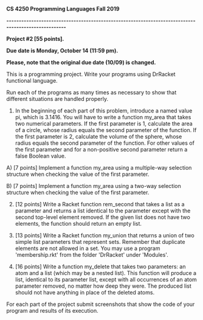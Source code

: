**CS 4250 Programming Languages Fall 2019**

**----------------------------------------------------------------------------------------------------**

**Project #2 [55 points].**

**Due date is Monday, October 14 (11:59 pm).**

**Please, note that the original due date (10/09) is changed.**

This is a programming project. Write your programs using DrRacket functional language.

Run each of the programs as many times as necessary to show that different situations are handled properly.

1. In the beginning of each part of this problem, introduce a named value pi, which is 3.1416. You will have to write a function my\_area that takes two numerical parameters. If the first parameter is 1, calculate the area of a circle, whose radius equals the second parameter of the function. If the first parameter is 2, calculate the volume of the sphere, whose radius equals the second parameter of the function. For other values of the first parameter and for a non-positive second parameter return a false Boolean value.

A) [7 points] Implement a function my\_area using a multiple-way selection structure when checking the value of the first parameter.

B) [7 points] Implement a function my\_area using a two-way selection structure when checking the value of the first parameter.

2. [12 points] Write a Racket function rem\_second that takes a list as a parameter and returns a list identical to the parameter except with the second top-level element removed. If the given list does not have two elements, the function should return an empty list.

3. [13 points] Write a Racket function my\_union that returns a union of two simple list parameters that represent sets. Remember that duplicate elements are not allowed in a set. You may use a program &#39;membership.rkt&#39; from the folder &#39;DrRacket&#39; under &#39;Modules&#39;.

4. [16 points] Write a function my\_delete that takes two parameters: an atom and a list (which may be a nested list). This function will produce a list, identical to its parameter list, except with all occurrences of an atom parameter removed, no matter how deep they were. The produced list should not have anything in place of the deleted atoms.

For each part of the project submit screenshots that show the code of your program and results of its execution.
